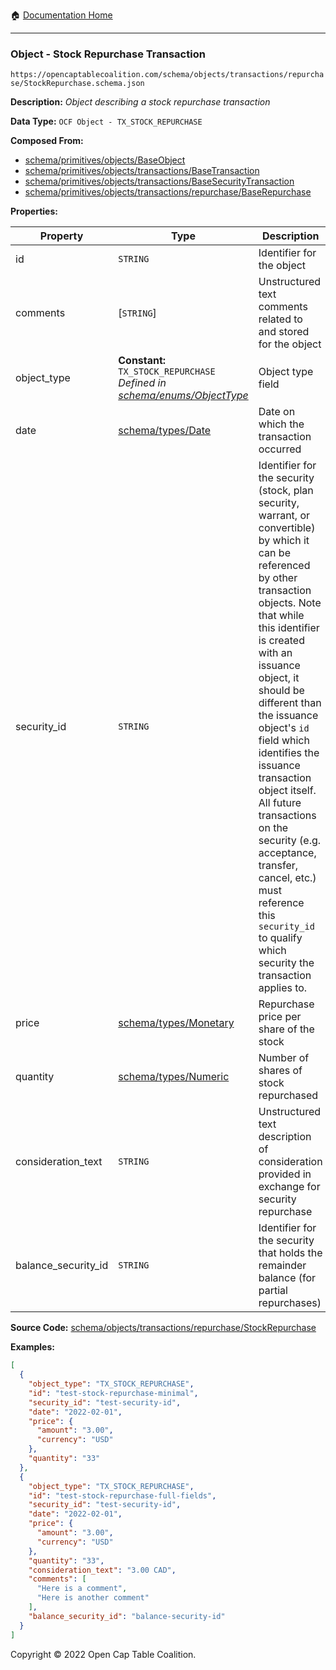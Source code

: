 :house: [Documentation Home](/README.md)

---

### Object - Stock Repurchase Transaction

`https://opencaptablecoalition.com/schema/objects/transactions/repurchase/StockRepurchase.schema.json`

**Description:** _Object describing a stock repurchase transaction_

**Data Type:** `OCF Object - TX_STOCK_REPURCHASE`

**Composed From:**

- [schema/primitives/objects/BaseObject](/docs/schema/primitives/objects/BaseObject.md)
- [schema/primitives/objects/transactions/BaseTransaction](/docs/schema/primitives/objects/transactions/BaseTransaction.md)
- [schema/primitives/objects/transactions/BaseSecurityTransaction](/docs/schema/primitives/objects/transactions/BaseSecurityTransaction.md)
- [schema/primitives/objects/transactions/repurchase/BaseRepurchase](/docs/schema/primitives/objects/transactions/repurchase/BaseRepurchase.md)

**Properties:**

| Property            | Type                                                                                                             | Description                                                                                                                                                                                                                                                                                                                                                                                                                                                                                                 | Required   |
| ------------------- | ---------------------------------------------------------------------------------------------------------------- | ----------------------------------------------------------------------------------------------------------------------------------------------------------------------------------------------------------------------------------------------------------------------------------------------------------------------------------------------------------------------------------------------------------------------------------------------------------------------------------------------------------- | ---------- |
| id                  | `STRING`                                                                                                         | Identifier for the object                                                                                                                                                                                                                                                                                                                                                                                                                                                                                   | `REQUIRED` |
| comments            | [`STRING`]                                                                                                       | Unstructured text comments related to and stored for the object                                                                                                                                                                                                                                                                                                                                                                                                                                             | -          |
| object_type         | **Constant:** `TX_STOCK_REPURCHASE`</br>_Defined in [schema/enums/ObjectType](/docs/schema/enums/ObjectType.md)_ | Object type field                                                                                                                                                                                                                                                                                                                                                                                                                                                                                           | `REQUIRED` |
| date                | [schema/types/Date](/docs/schema/types/Date.md)                                                                  | Date on which the transaction occurred                                                                                                                                                                                                                                                                                                                                                                                                                                                                      | `REQUIRED` |
| security_id         | `STRING`                                                                                                         | Identifier for the security (stock, plan security, warrant, or convertible) by which it can be referenced by other transaction objects. Note that while this identifier is created with an issuance object, it should be different than the issuance object's `id` field which identifies the issuance transaction object itself. All future transactions on the security (e.g. acceptance, transfer, cancel, etc.) must reference this `security_id` to qualify which security the transaction applies to. | `REQUIRED` |
| price               | [schema/types/Monetary](/docs/schema/types/Monetary.md)                                                          | Repurchase price per share of the stock                                                                                                                                                                                                                                                                                                                                                                                                                                                                     | `REQUIRED` |
| quantity            | [schema/types/Numeric](/docs/schema/types/Numeric.md)                                                            | Number of shares of stock repurchased                                                                                                                                                                                                                                                                                                                                                                                                                                                                       | `REQUIRED` |
| consideration_text  | `STRING`                                                                                                         | Unstructured text description of consideration provided in exchange for security repurchase                                                                                                                                                                                                                                                                                                                                                                                                                 | -          |
| balance_security_id | `STRING`                                                                                                         | Identifier for the security that holds the remainder balance (for partial repurchases)                                                                                                                                                                                                                                                                                                                                                                                                                      | -          |

**Source Code:** [schema/objects/transactions/repurchase/StockRepurchase](/schema/objects/transactions/repurchase/StockRepurchase.schema.json)

**Examples:**

```json
[
  {
    "object_type": "TX_STOCK_REPURCHASE",
    "id": "test-stock-repurchase-minimal",
    "security_id": "test-security-id",
    "date": "2022-02-01",
    "price": {
      "amount": "3.00",
      "currency": "USD"
    },
    "quantity": "33"
  },
  {
    "object_type": "TX_STOCK_REPURCHASE",
    "id": "test-stock-repurchase-full-fields",
    "security_id": "test-security-id",
    "date": "2022-02-01",
    "price": {
      "amount": "3.00",
      "currency": "USD"
    },
    "quantity": "33",
    "consideration_text": "3.00 CAD",
    "comments": [
      "Here is a comment",
      "Here is another comment"
    ],
    "balance_security_id": "balance-security-id"
  }
]
```

Copyright © 2022 Open Cap Table Coalition.
